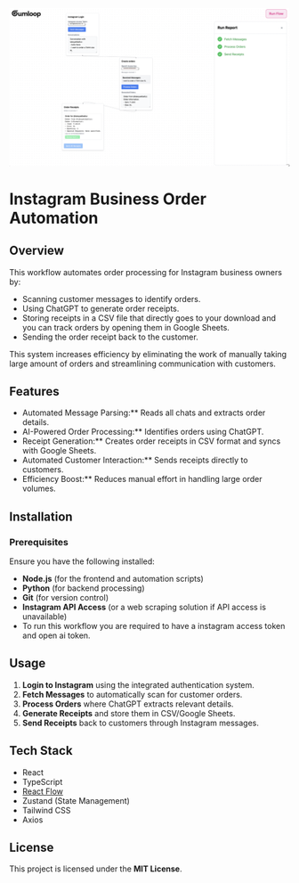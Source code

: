 ![UI Preview](public/images/demo.png)

# Instagram Business Order Automation

## Overview
This workflow automates order processing for Instagram business owners by:
- Scanning customer messages to identify orders.
- Using ChatGPT to generate order receipts.
- Storing receipts in a CSV file that directly goes to your download and you can track orders by opening them in Google Sheets.
- Sending the order receipt back to the customer.
  

This system increases efficiency by eliminating the work of manually taking large amount of orders and streamlining communication with customers.

## Features
- Automated Message Parsing:** Reads all chats and extracts order details.
- AI-Powered Order Processing:** Identifies orders using ChatGPT.
- Receipt Generation:** Creates order receipts in CSV format and syncs with Google Sheets.
- Automated Customer Interaction:** Sends receipts directly to customers.
- Efficiency Boost:** Reduces manual effort in handling large order volumes.

## Installation
### Prerequisites
Ensure you have the following installed:
- **Node.js** (for the frontend and automation scripts)
- **Python** (for backend processing)
- **Git** (for version control)
- **Instagram API Access** (or a web scraping solution if API access is unavailable)
- To run this workflow you are required to have a instagram access token and open ai token. 



## Usage
1. **Login to Instagram** using the integrated authentication system.
2. **Fetch Messages** to automatically scan for customer orders.
3. **Process Orders** where ChatGPT extracts relevant details.
4. **Generate Receipts** and store them in CSV/Google Sheets.
5. **Send Receipts** back to customers through Instagram messages.


## Tech Stack

- React
- TypeScript
- [React Flow](https://reactflow.dev/)
- Zustand (State Management)
- Tailwind CSS
- Axios

## License
This project is licensed under the **MIT License**.



